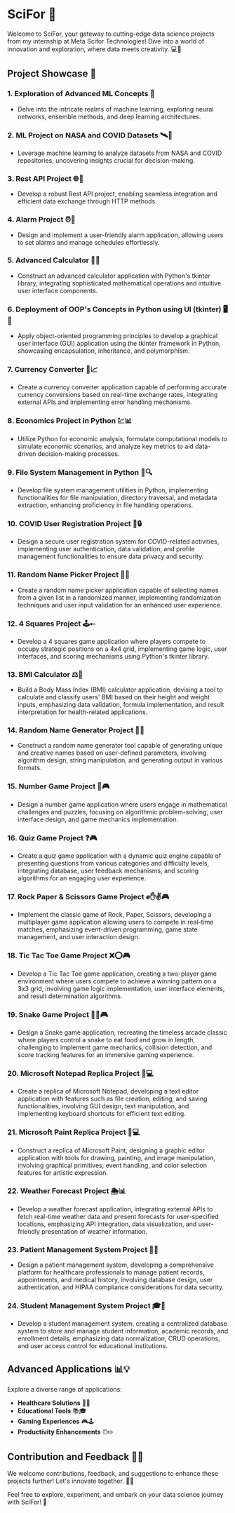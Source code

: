 # SciFor 🚀

Welcome to SciFor, your gateway to cutting-edge data science projects from my internship at Meta Scifor Technologies! Dive into a world of innovation and exploration, where data meets creativity. 💻🔬

## Project Showcase 🌟

### 1. Exploration of Advanced ML Concepts 🧠
   - Delve into the intricate realms of machine learning, exploring neural networks, ensemble methods, and deep learning architectures.

### 2. ML Project on NASA and COVID Datasets 🛰️🦠
   - Leverage machine learning to analyze datasets from NASA and COVID repositories, uncovering insights crucial for decision-making.

### 3. Rest API Project 🌐📡
   - Develop a robust Rest API project, enabling seamless integration and efficient data exchange through HTTP methods.

### 4. Alarm Project ⏰📱
   - Design and implement a user-friendly alarm application, allowing users to set alarms and manage schedules effortlessly.

### 5. Advanced Calculator 🧮💡
   - Construct an advanced calculator application with Python's tkinter library, integrating sophisticated mathematical operations and intuitive user interface components.

### 6. Deployment of OOP's Concepts in Python using UI (tkinter) 🖥️🔄
   - Apply object-oriented programming principles to develop a graphical user interface (GUI) application using the tkinter framework in Python, showcasing encapsulation, inheritance, and polymorphism.

### 7. Currency Converter 💱📈
   - Create a currency converter application capable of performing accurate currency conversions based on real-time exchange rates, integrating external APIs and implementing error handling mechanisms.

### 8. Economics Project in Python 💹📊
   - Utilize Python for economic analysis, formulate computational models to simulate economic scenarios, and analyze key metrics to aid data-driven decision-making processes.

### 9. File System Management in Python 📁🔍
   - Develop file system management utilities in Python, implementing functionalities for file manipulation, directory traversal, and metadata extraction, enhancing proficiency in file handling operations.
     
### 10. COVID User Registration Project 📝🔒
  - Design a secure user registration system for COVID-related activities, implementing user authentication, data validation, and profile management functionalities to ensure data privacy and security.

### 11. Random Name Picker Project 🎲📝
  - Create a random name picker application capable of selecting names from a given list in a randomized manner, implementing randomization techniques and user input validation for an enhanced user experience.

### 12. 4 Squares Project 🕹️▪️▫️
  - Develop a 4 squares game application where players compete to occupy strategic positions on a 4x4 grid, implementing game logic, user interfaces, and scoring mechanisms using Python's tkinter library.

### 13. BMI Calculator ⚖️📏
  - Build a Body Mass Index (BMI) calculator application, devising a tool to calculate and classify users' BMI based on their height and weight inputs, emphasizing data validation, formula implementation, and result interpretation for health-related applications.

### 14. Random Name Generator Project 🔄📝
  - Construct a random name generator tool capable of generating unique and creative names based on user-defined parameters, involving algorithm design, string manipulation, and generating output in various formats.

### 15. Number Game Project 🔢🎮
  - Design a number game application where users engage in mathematical challenges and puzzles, focusing on algorithmic problem-solving, user interface design, and game mechanics implementation.

### 16. Quiz Game Project ❓🎮
  - Create a quiz game application with a dynamic quiz engine capable of presenting questions from various categories and difficulty levels, integrating database, user feedback mechanisms, and scoring algorithms for an engaging user experience.

### 17. Rock Paper & Scissors Game Project ✊✋✌️🎮
  - Implement the classic game of Rock, Paper, Scissors, developing a multiplayer game application allowing users to compete in real-time matches, emphasizing event-driven programming, game state management, and user interaction design.

### 18. Tic Tac Toe Game Project ❌⭕🎮
  - Develop a Tic Tac Toe game application, creating a two-player game environment where users compete to achieve a winning pattern on a 3x3 grid, involving game logic implementation, user interface elements, and result determination algorithms.

### 19. Snake Game Project 🐍🍎🎮
  - Design a Snake game application, recreating the timeless arcade classic where players control a snake to eat food and grow in length, challenging to implement game mechanics, collision detection, and score tracking features for an immersive gaming experience.

### 20. Microsoft Notepad Replica Project 📝💻
  - Create a replica of Microsoft Notepad, developing a text editor application with features such as file creation, editing, and saving functionalities, involving GUI design, text manipulation, and implementing keyboard shortcuts for efficient text editing.

### 21. Microsoft Paint Replica Project 🎨💻
  - Construct a replica of Microsoft Paint, designing a graphic editor application with tools for drawing, painting, and image manipulation, involving graphical primitives, event handling, and color selection features for artistic expression.

### 22. Weather Forecast Project 🌦️📊
  - Develop a weather forecast application, integrating external APIs to fetch real-time weather data and present forecasts for user-specified locations, emphasizing API integration, data visualization, and user-friendly presentation of weather information.

### 23. Patient Management System Project 🏥💼
  - Design a patient management system, developing a comprehensive platform for healthcare professionals to manage patient records, appointments, and medical history, involving database design, user authentication, and HIPAA compliance considerations for data security.

### 24. Student Management System Project 🎓🏫
  - Develop a student management system, creating a centralized database system to store and manage student information, academic records, and enrollment details, emphasizing data normalization, CRUD operations, and user access control for educational institutions.

## Advanced Applications 📊💡

Explore a diverse range of applications:

- **Healthcare Solutions** 🏥💊
- **Educational Tools** 📚🎓
- **Gaming Experiences** 🎮🕹️
- **Productivity Enhancements** ⏰✏️

## Contribution and Feedback 🤝📝

We welcome contributions, feedback, and suggestions to enhance these projects further! Let's innovate together. 🔧🔬

Feel free to explore, experiment, and embark on your data science journey with SciFor! 🚀

